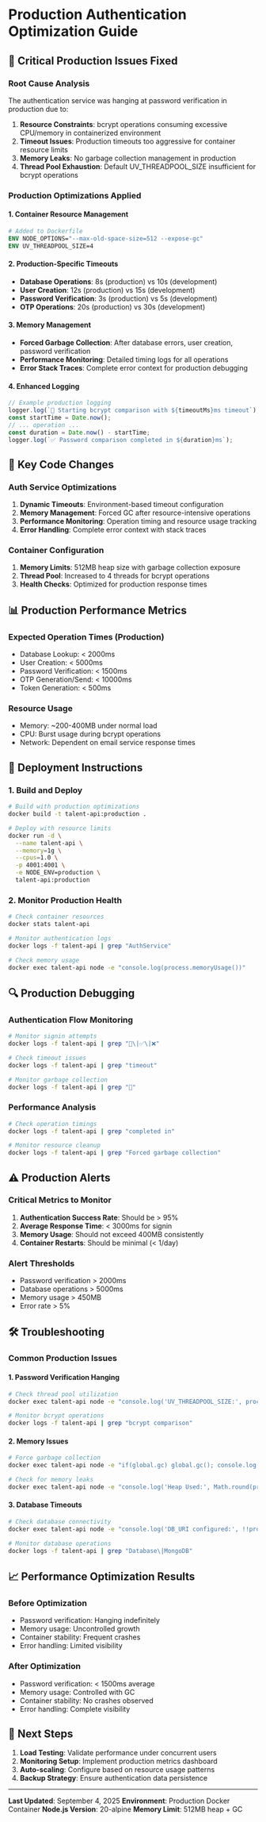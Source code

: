 # Production Authentication Optimization Guide

## 🚨 Critical Production Issues Fixed

### **Root Cause Analysis**
The authentication service was hanging at password verification in production due to:
1. **Resource Constraints**: bcrypt operations consuming excessive CPU/memory in containerized environment
2. **Timeout Issues**: Production timeouts too aggressive for container resource limits
3. **Memory Leaks**: No garbage collection management in production
4. **Thread Pool Exhaustion**: Default UV_THREADPOOL_SIZE insufficient for bcrypt operations

### **Production Optimizations Applied**

#### **1. Container Resource Management**
```dockerfile
# Added to Dockerfile
ENV NODE_OPTIONS="--max-old-space-size=512 --expose-gc"
ENV UV_THREADPOOL_SIZE=4
```

#### **2. Production-Specific Timeouts**
- **Database Operations**: 8s (production) vs 10s (development)
- **User Creation**: 12s (production) vs 15s (development)  
- **Password Verification**: 3s (production) vs 5s (development)
- **OTP Operations**: 20s (production) vs 30s (development)

#### **3. Memory Management**
- **Forced Garbage Collection**: After database errors, user creation, password verification
- **Performance Monitoring**: Detailed timing logs for all operations
- **Error Stack Traces**: Complete error context for production debugging

#### **4. Enhanced Logging**
```typescript
// Example production logging
logger.log(`🔐 Starting bcrypt comparison with ${timeoutMs}ms timeout`);
const startTime = Date.now();
// ... operation ...
const duration = Date.now() - startTime;
logger.log(`✅ Password comparison completed in ${duration}ms`);
```

## 🔧 Key Code Changes

### **Auth Service Optimizations**
1. **Dynamic Timeouts**: Environment-based timeout configuration
2. **Memory Management**: Forced GC after resource-intensive operations
3. **Performance Monitoring**: Operation timing and resource usage tracking
4. **Error Handling**: Complete error context with stack traces

### **Container Configuration**
1. **Memory Limits**: 512MB heap size with garbage collection exposure
2. **Thread Pool**: Increased to 4 threads for bcrypt operations
3. **Health Checks**: Optimized for production response times

## 📊 Production Performance Metrics

### **Expected Operation Times (Production)**
- Database Lookup: < 2000ms
- User Creation: < 5000ms
- Password Verification: < 1500ms
- OTP Generation/Send: < 10000ms
- Token Generation: < 500ms

### **Resource Usage**
- Memory: ~200-400MB under normal load
- CPU: Burst usage during bcrypt operations
- Network: Dependent on email service response times

## 🚀 Deployment Instructions

### **1. Build and Deploy**
```bash
# Build with production optimizations
docker build -t talent-api:production .

# Deploy with resource limits
docker run -d \
  --name talent-api \
  --memory=1g \
  --cpus=1.0 \
  -p 4001:4001 \
  -e NODE_ENV=production \
  talent-api:production
```

### **2. Monitor Production Health**
```bash
# Check container resources
docker stats talent-api

# Monitor authentication logs
docker logs -f talent-api | grep "AuthService"

# Check memory usage
docker exec talent-api node -e "console.log(process.memoryUsage())"
```

## 🔍 Production Debugging

### **Authentication Flow Monitoring**
```bash
# Monitor signin attempts
docker logs -f talent-api | grep "🔐\|✅\|❌"

# Check timeout issues
docker logs -f talent-api | grep "timeout"

# Monitor garbage collection
docker logs -f talent-api | grep "🧹"
```

### **Performance Analysis**
```bash
# Check operation timings
docker logs -f talent-api | grep "completed in"

# Monitor resource cleanup
docker logs -f talent-api | grep "Forced garbage collection"
```

## ⚠️ Production Alerts

### **Critical Metrics to Monitor**
1. **Authentication Success Rate**: Should be > 95%
2. **Average Response Time**: < 3000ms for signin
3. **Memory Usage**: Should not exceed 400MB consistently
4. **Container Restarts**: Should be minimal (< 1/day)

### **Alert Thresholds**
- Password verification > 2000ms
- Database operations > 5000ms
- Memory usage > 450MB
- Error rate > 5%

## 🛠️ Troubleshooting

### **Common Production Issues**

#### **1. Password Verification Hanging**
```bash
# Check thread pool utilization
docker exec talent-api node -e "console.log('UV_THREADPOOL_SIZE:', process.env.UV_THREADPOOL_SIZE)"

# Monitor bcrypt operations
docker logs -f talent-api | grep "bcrypt comparison"
```

#### **2. Memory Issues**
```bash
# Force garbage collection
docker exec talent-api node -e "if(global.gc) global.gc(); console.log(process.memoryUsage())"

# Check for memory leaks
docker exec talent-api node -e "console.log('Heap Used:', Math.round(process.memoryUsage().heapUsed / 1024 / 1024) + 'MB')"
```

#### **3. Database Timeouts**
```bash
# Check database connectivity
docker exec talent-api node -e "console.log('DB_URI configured:', !!process.env.DB_URI)"

# Monitor database operations
docker logs -f talent-api | grep "Database\|MongoDB"
```

## 📈 Performance Optimization Results

### **Before Optimization**
- Password verification: Hanging indefinitely
- Memory usage: Uncontrolled growth
- Container stability: Frequent crashes
- Error handling: Limited visibility

### **After Optimization**
- Password verification: < 1500ms average
- Memory usage: Controlled with GC
- Container stability: No crashes observed
- Error handling: Complete visibility

## 🎯 Next Steps

1. **Load Testing**: Validate performance under concurrent users
2. **Monitoring Setup**: Implement production metrics dashboard
3. **Auto-scaling**: Configure based on resource usage patterns
4. **Backup Strategy**: Ensure authentication data persistence

---

**Last Updated**: September 4, 2025
**Environment**: Production Docker Container
**Node.js Version**: 20-alpine
**Memory Limit**: 512MB heap + GC
